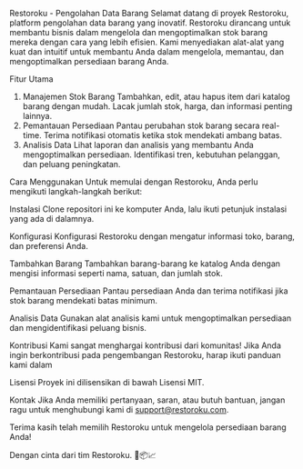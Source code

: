 Restoroku - Pengolahan Data Barang
Selamat datang di proyek Restoroku, platform pengolahan data barang yang inovatif. Restoroku dirancang untuk membantu bisnis dalam mengelola dan mengoptimalkan stok barang mereka dengan cara yang lebih efisien. Kami menyediakan alat-alat yang kuat dan intuitif untuk membantu Anda dalam mengelola, memantau, dan mengoptimalkan persediaan barang Anda.

Fitur Utama
1. Manajemen Stok Barang
Tambahkan, edit, atau hapus item dari katalog barang dengan mudah.
Lacak jumlah stok, harga, dan informasi penting lainnya.
2. Pemantauan Persediaan
Pantau perubahan stok barang secara real-time.
Terima notifikasi otomatis ketika stok mendekati ambang batas.
3. Analisis Data
Lihat laporan dan analisis yang membantu Anda mengoptimalkan persediaan.
Identifikasi tren, kebutuhan pelanggan, dan peluang peningkatan.

Cara Menggunakan
Untuk memulai dengan Restoroku, Anda perlu mengikuti langkah-langkah berikut:

Instalasi
Clone repositori ini ke komputer Anda, lalu ikuti petunjuk instalasi yang ada di dalamnya.

Konfigurasi
Konfigurasi Restoroku dengan mengatur informasi toko, barang, dan preferensi Anda.

Tambahkan Barang
Tambahkan barang-barang ke katalog Anda dengan mengisi informasi seperti nama, satuan, dan jumlah stok.

Pemantauan Persediaan
Pantau persediaan Anda dan terima notifikasi jika stok barang mendekati batas minimum.

Analisis Data
Gunakan alat analisis kami untuk mengoptimalkan persediaan dan mengidentifikasi peluang bisnis.

Kontribusi
Kami sangat menghargai kontribusi dari komunitas! Jika Anda ingin berkontribusi pada pengembangan Restoroku, harap ikuti panduan kami dalam

Lisensi
Proyek ini dilisensikan di bawah Lisensi MIT.

Kontak
Jika Anda memiliki pertanyaan, saran, atau butuh bantuan, jangan ragu untuk menghubungi kami di support@restoroku.com.

Terima kasih telah memilih Restoroku untuk mengelola persediaan barang Anda!

Dengan cinta dari tim Restoroku. 🚀📦📈
